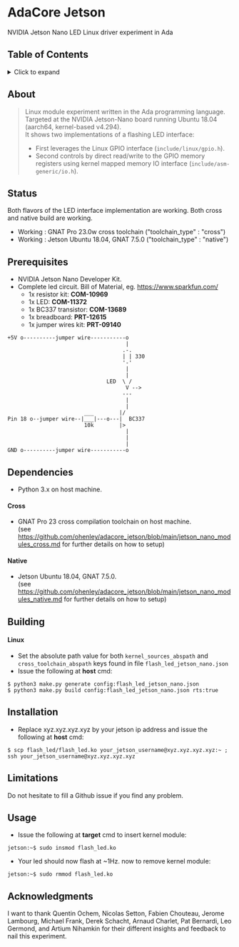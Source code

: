# AdaCore Jetson

NVIDIA Jetson Nano LED Linux driver experiment in Ada

## Table of Contents
<details>
<summary>Click to expand</summary>

1. [About](#About)
2. [Status](#Status)
3. [Prerequisites](#Prerequisites)  
4. [Dependencies](#Dependencies)
5. [Building](#Building)
   1. [Linux](#Linux)
6. [Installation](#Installation)
7. [Limitations](#Limitations)
8. [Usage](#Usage)
9. [Acknowledgments](#Acknowledgments)

</details>

## About

> Linux module experiment written in the Ada programming language.    
> Targeted at the NVIDIA Jetson-Nano board running Ubuntu 18.04 (aarch64, kernel-based v4.294).         
> It shows two implementations of a flashing LED interface:     
>  - First leverages the Linux GPIO interface (`include/linux/gpio.h`).    
>  - Second controls by direct read/write to the GPIO memory registers using kernel mapped memory IO interface (`include/asm-generic/io.h`).       

## Status
Both flavors of the LED interface implementation are working. Both cross and native build are working.
- Working : GNAT Pro 23.0w cross toolchain  ("toolchain_type" : "cross")
- Working : Jetson Ubuntu 18.04, GNAT 7.5.0 ("toolchain_type" : "native")

## Prerequisites
- NVIDIA Jetson Nano Developer Kit.
- Complete led circuit. Bill of Material, eg. https://www.sparkfun.com/
   - 1x resistor kit: __COM-10969__    
   - 1x LED: __COM-11372__    
   - 1x BC337 transistor: __COM-13689__    
   - 1x breadboard: __PRT-12615__    
   - 1x jumper wires kit: __PRT-09140__    

```
+5V o----------jumper wire-----------o
                                     |
                                    .-.
                                    | | 330
                                    '-'
                                     |
                                     |
                               LED  \ /         
                                     V -->
                                    ---
                                     |
                                     |
                        ___        |/
Pin 18 o--jumper wire--|___|---o---|  BC337
                        10k        |>
                                     |
                                     |
                                     |
GND o----------jumper wire-----------o 
```

## Dependencies
- Python 3.x on host machine.    
#### Cross
- GNAT Pro 23 cross compilation toolchain on host machine.     
(see https://github.com/ohenley/adacore_jetson/blob/main/jetson_nano_modules_cross.md for further details on how to setup)   
#### Native
- Jetson Ubuntu 18.04, GNAT 7.5.0.     
(see https://github.com/ohenley/adacore_jetson/blob/main/jetson_nano_modules_native.md for further details on how to setup) 

## Building
#### Linux
- Set the absolute path value for both `kernel_sources_abspath` and `cross_toolchain_abspath` keys found in file `flash_led_jetson_nano.json`
- Issue the following at __host__ cmd: 
```
$ python3 make.py generate config:flash_led_jetson_nano.json
$ python3 make.py build config:flash_led_jetson_nano.json rts:true
```

## Installation
- Replace xyz.xyz.xyz.xyz by your jetson ip address and issue the following at __host__ cmd:
```
$ scp flash_led/flash_led.ko your_jetson_username@xyz.xyz.xyz.xyz:~ ; ssh your_jetson_username@xyz.xyz.xyz.xyz
```

## Limitations
Do not hesitate to fill a Github issue if you find any problem.

## Usage
- Issue the following at __target__ cmd to insert kernel module: 
```
jetson:~$ sudo insmod flash_led.ko
```
- Your led should now flash at ~1Hz. now to remove kernel module:
```
jetson:~$ sudo rmmod flash_led.ko
```

## Acknowledgments
I want to thank Quentin Ochem, Nicolas Setton, Fabien Chouteau, Jerome Lambourg, Michael Frank, Derek Schacht, Arnaud Charlet, Pat Bernardi, Leo Germond, and Artium Nihamkin for their different insights and feedback to nail this experiment.


